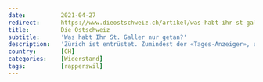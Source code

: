 ```yaml
---
date:          2021-04-27
redirect:      https://www.dieostschweiz.ch/artikel/was-habt-ihr-st-galler-nur-getan-VzoPNOK
title:         Die Ostschweiz
subtitle:      'Was habt Ihr St. Galler nur getan?'
description:   'Zürich ist entrüstet. Zumindest der «Tages-Anzeiger», und das ist ja das Sprachrohr der Zürcher. Zwar von immer weniger, aber dafür umso lauter. Und Rapperswil liegt zwar am Zürichsee, gehört aber zur Ostschweiz.'
country:       [CH]
categories:    [Widerstand]
tags:          [rapperswil]
---
```

